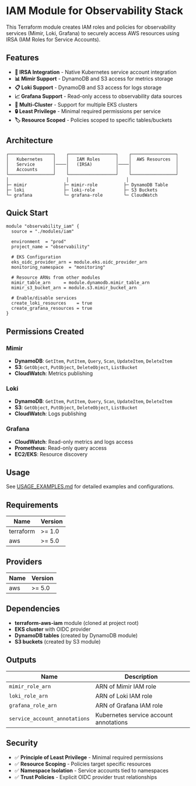 # IAM Module for Observability Stack

This Terraform module creates IAM roles and policies for observability services (Mimir, Loki, Grafana) to securely access AWS resources using IRSA (IAM Roles for Service Accounts).

## Features

- **🔐 IRSA Integration** - Native Kubernetes service account integration
- **📊 Mimir Support** - DynamoDB and S3 access for metrics storage
- **📋 Loki Support** - DynamoDB and S3 access for logs storage
- **📈 Grafana Support** - Read-only access to observability data sources
- **🏢 Multi-Cluster** - Support for multiple EKS clusters
- **🔒 Least Privilege** - Minimal required permissions per service
- **🏷️ Resource Scoped** - Policies scoped to specific tables/buckets

## Architecture

```
┌─────────────────┐    ┌──────────────────┐    ┌─────────────────┐
│   Kubernetes    │    │   IAM Roles      │    │  AWS Resources  │
│   Service       │────│   (IRSA)         │────│                 │
│   Accounts      │    │                  │    │                 │
└─────────────────┘    └──────────────────┘    └─────────────────┘
│                      │                      │
├─ mimir              ├─ mimir-role          ├─ DynamoDB Table
├─ loki               ├─ loki-role           ├─ S3 Buckets
└─ grafana            └─ grafana-role        └─ CloudWatch
```

## Quick Start

```hcl
module "observability_iam" {
  source = "./modules/iam"

  environment  = "prod"
  project_name = "observability"

  # EKS Configuration
  eks_oidc_provider_arn = module.eks.oidc_provider_arn
  monitoring_namespace  = "monitoring"

  # Resource ARNs from other modules
  mimir_table_arn     = module.dynamodb.mimir_table_arn
  mimir_s3_bucket_arn = module.s3.mimir_bucket_arn

  # Enable/disable services
  create_loki_resources    = true
  create_grafana_resources = true
}
```

## Permissions Created

### Mimir

- **DynamoDB**: `GetItem`, `PutItem`, `Query`, `Scan`, `UpdateItem`, `DeleteItem`
- **S3**: `GetObject`, `PutObject`, `DeleteObject`, `ListBucket`
- **CloudWatch**: Metrics publishing

### Loki

- **DynamoDB**: `GetItem`, `PutItem`, `Query`, `Scan`, `UpdateItem`, `DeleteItem`
- **S3**: `GetObject`, `PutObject`, `DeleteObject`, `ListBucket`
- **CloudWatch**: Logs publishing

### Grafana

- **CloudWatch**: Read-only metrics and logs access
- **Prometheus**: Read-only query access
- **EC2/EKS**: Resource discovery

## Usage

See [USAGE_EXAMPLES.md](./USAGE_EXAMPLES.md) for detailed examples and configurations.

## Requirements

| Name      | Version |
| --------- | ------- |
| terraform | >= 1.0  |
| aws       | >= 5.0  |

## Providers

| Name | Version |
| ---- | ------- |
| aws  | >= 5.0  |

## Dependencies

- **terraform-aws-iam** module (cloned at project root)
- **EKS cluster** with OIDC provider
- **DynamoDB tables** (created by DynamoDB module)
- **S3 buckets** (created by S3 module)

## Outputs

| Name                          | Description                            |
| ----------------------------- | -------------------------------------- |
| `mimir_role_arn`              | ARN of Mimir IAM role                  |
| `loki_role_arn`               | ARN of Loki IAM role                   |
| `grafana_role_arn`            | ARN of Grafana IAM role                |
| `service_account_annotations` | Kubernetes service account annotations |

## Security

- ✅ **Principle of Least Privilege** - Minimal required permissions
- ✅ **Resource Scoping** - Policies target specific resources
- ✅ **Namespace Isolation** - Service accounts tied to namespaces
- ✅ **Trust Policies** - Explicit OIDC provider trust relationships
